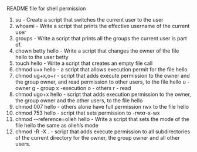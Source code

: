README file for shell permission
1. su - Create a script that switches the current user to the user 
2. whoami - Write a script that prints the effective username of the current user
3. groups - Write a script that prints all the groups the current user is part of.
4. chown betty hello - Write a script that changes the owner of the file hello to the user betty
5. touch hello - Write a script that creates an empty file call
6. chmod u+x hello - a script that allows execution permit for the file hello
7. chmod ug+x,o+r - script that adds execute permission to the owner and the group owner, and read permission to other users, to the file hello u - owner g - group x -execution o - others r - read
8. chmod ugo+x hello - script that adds execution permission to the owner, the group owner and the other users, to the file hello
9. chmod 007 hello - others alone have full permission rwx to the file hello
10. chmod 753 hello - script that sets permission to -rwxr-x-wx
11. chmod --reference=olleh hello - Write a script that sets the mode of the file hello the same as olleh’s mode
12. chmod -R -X . - script that adds execute permission to all subdirectories of the current directory for the owner, the group owner and all other users.
